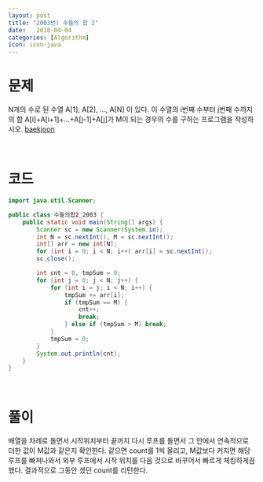```yaml
---
layout: post
title: "2003번) 수들의 합 2"
date:   2018-04-04
categories: [Algorithm]
icon: icon-java
---
```


# 문제
N개의 수로 된 수열 A[1], A[2], …, A[N] 이 있다. 이 수열의 i번째 수부터 j번째 수까지의 합 A[i]+A[i+1]+…+A[j-1]+A[j]가 M이 되는 경우의 수를 구하는 프로그램을 작성하시오. [baekjoon](https://www.acmicpc.net/problem/2003)

<br>

# 코드
```java
import java.util.Scanner;

public class 수들의합2_2003 {
    public static void main(String[] args) {
        Scanner sc = new Scanner(System.in);
        int N = sc.nextInt(), M = sc.nextInt();
        int[] arr = new int[N];
        for (int i = 0; i < N; i++) arr[i] = sc.nextInt();
        sc.close();

        int cnt = 0, tmpSum = 0;
        for (int j = 0; j < N; j++) {
            for (int i = j; i < N; i++) {
                tmpSum += arr[i];
                if (tmpSum == M) {
                    cnt++;
                    break;
                } else if (tmpSum > M) break;
            }
            tmpSum = 0;
        }
        System.out.println(cnt);
    }
}
```

<br>

# 풀이
배열을 차례로 돌면서 시작위치부터 끝까지 다시 루프를 돌면서 그 안에서 연속적으로 더한 값이 M값과 같은지 확인한다. 같으면 count를 1씩 올리고, M값보다 커지면 해당 루프를 빠져나와서 외부 루프에서 시작 위치를 다음 것으로 바꾸어서 빠르게 체킹하게끔 했다. 결과적으로 그동안 셌던 count를 리턴한다.
